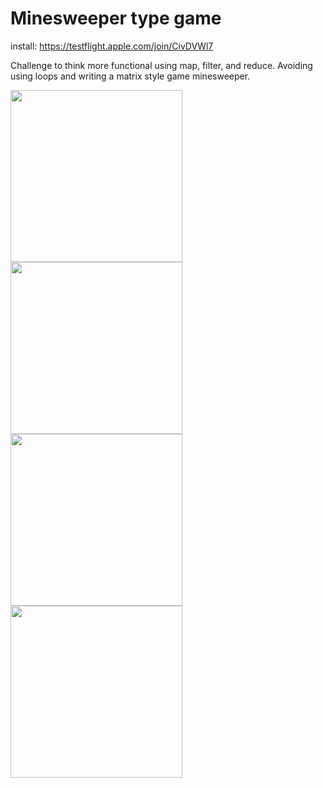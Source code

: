 # Minesweeper type game

install:  https://testflight.apple.com/join/CivDVWl7

Challenge to think more functional using map, filter, and reduce.  Avoiding using loops and writing a matrix style game minesweeper.

<p float="left">
  <img width="275" src="https://user-images.githubusercontent.com/22163547/51011505-aba53580-150d-11e9-9bda-01ac38b88765.png">
  <img width="275" src="https://user-images.githubusercontent.com/22163547/51011711-68979200-150e-11e9-84b9-5837cbd3a300.png">
  <img width="275" src="https://user-images.githubusercontent.com/22163547/51011503-aba53580-150d-11e9-86ef-ebf0947ef681.png">
  <img width="275" src="https://user-images.githubusercontent.com/22163547/51011502-ab0c9f00-150d-11e9-9b27-e94af5c76536.png">
</p>
